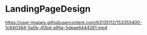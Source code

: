 # LandingPageDesign

https://user-images.githubusercontent.com/63135112/153355400-1c640384-5a5b-40bd-a95e-5deae6444261.mp4
